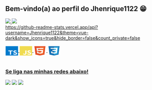 ## Bem-vindo(a) ao perfil do Jhenrique1122 😁

 <div>
   <a href="https://github.com/Jhenrique1122">
   <img height="180em" src="https://github-readme-stats.vercel.app/api?username=Jhenrique1122&theme=vue-dark&show_icons=true&hide_border=false&count_private=false"/>
   <img height="180em" src="https://github-readme-stats.vercel.app/api/top-langs/?username=Jhenrique1122&layout=compact&langs_count=6&theme=tokyonight"/>
</div>
https://github-readme-stats.vercel.app/api?username=Jhenrique1122&theme=vue-dark&show_icons=true&hide_border=false&count_private=false
    
<div style="display: inline_block"><br>
 <img align="center" alt="Js" height="30" width="40" src="https://raw.githubusercontent.com/devicons/devicon/master/icons/typescript/typescript-plain.svg">
  <img align="center" alt="Js" height="30" width="40" src="https://raw.githubusercontent.com/devicons/devicon/master/icons/javascript/javascript-plain.svg">
  <img align="center" alt="HTML" height="30" width="40" src="https://raw.githubusercontent.com/devicons/devicon/master/icons/html5/html5-original.svg">
  <img align="center" alt="CSS" height="30" width="40" src="https://raw.githubusercontent.com/devicons/devicon/master/icons/css3/css3-original.svg">
</div>
 
<br>
 
### Se liga nas minhas redes abaixo!
 
<div> 
  <a href="https://instagram.com/joao_henrique1122" target="_blank"><img src="https://img.shields.io/badge/-Instagram-%23E4405F?style=for-the-badge&logo=instagram&logoColor=white" target="_blank"></a>
  <a href = "mailto:jhenriquerodrigues11@gmail.com"><img src="https://img.shields.io/badge/-Gmail-%23333?style=for-the-badge&logo=gmail&logoColor=white" target="_blank"></a>
  <a href="https://www.linkedin.com/in/jo%C3%A3o-henrique-rodrigues-4473992a8" target="_blank"><img src="https://img.shields.io/badge/-LinkedIn-%230077B5?style=for-the-badge&logo=linkedin&logoColor=white" target="_blank"></a>
</div>
